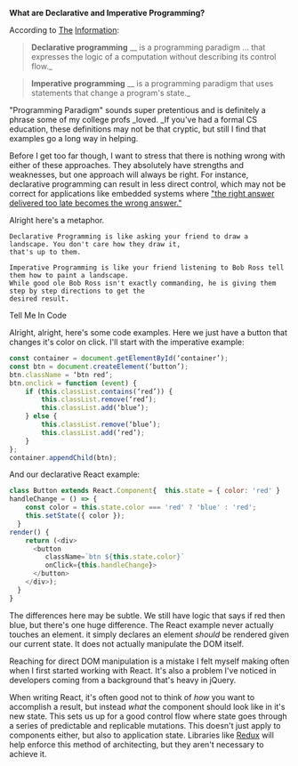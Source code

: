 **What are Declarative and Imperative Programming?**

According to [The](https://en.wikipedia.org/wiki/Declarative_programming) [Information](https://en.wikipedia.org/wiki/Imperative_programming):

> **Declarative programming** __ is a programming paradigm … that expresses the logic of a computation without describing its control flow._

>**Imperative programming** __ is a programming paradigm that uses statements that change a program's state._

"Programming Paradigm" sounds super pretentious and is definitely a phrase some of my college profs _loved. _If you've had a formal CS education, these definitions may not be that cryptic, but still I find that examples go a long way in helping.

Before I get too far though, I want to stress that there is nothing wrong with either of these approaches. They absolutely have strengths and weaknesses, but one approach will always be right. For instance, declarative programming can result in less direct control, which may not be correct for applications like embedded systems where ["the right answer delivered too late becomes the wrong answer."](https://www.google.com/url?sa=t&amp;rct=j&amp;q=&amp;esrc=s&amp;source=web&amp;cd=2&amp;cad=rja&amp;uact=8&amp;ved=0ahUKEwjGvp7d-Z3SAhVJ_WMKHftKBgQQFggjMAE&amp;url=http%3A%2F%2Fcacm.acm.org%2Fmagazines%2F2002%2F6%2F7037-middleware-for-real-time-and-embedded-systems%2Ffulltext&amp;usg=AFQjCNEtH_D9tnPbEvM3MB9oetQb7nm-3Q)

Alright here's a metaphor.

```
Declarative Programming is like asking your friend to draw a landscape. You don't care how they draw it, 
that's up to them.
```
```
Imperative Programming is like your friend listening to Bob Ross tell them how to paint a landscape. 
While good ole Bob Ross isn't exactly commanding, he is giving them step by step directions to get the 
desired result.
```
Tell Me In Code

Alright, alright, here's some code examples. Here we just have a button that changes it's color on click. I'll start with the imperative example:

```js
const container = document.getElementById(‘container’);
const btn = document.createElement(‘button’); 
btn.className = ‘btn red’;
btn.onclick = function (event) {
    if (this.classList.contains(‘red’)) {
        this.classList.remove(‘red’);
        this.classList.add(‘blue’);
    } else {
        this.classList.remove(‘blue’);
        this.classList.add(‘red’);
    }
}; 
container.appendChild(btn);
```

And our declarative React example:

```js
class Button extends React.Component{  this.state = { color: 'red' }  
handleChange = () => {
    const color = this.state.color === 'red' ? 'blue' : 'red';
    this.setState({ color });
  }  
render() {
    return (<div>
      <button 
         className=`btn ${this.state.color}`
         onClick={this.handleChange}>
      </button>
    </div>);
  }
}
```

The differences here may be subtle. We still have logic that says if red then blue, but there's one huge difference. The React example never actually touches an element. it simply declares an element _should_ be rendered given our current state. It does not actually manipulate the DOM itself.

Reaching for direct DOM manipulation is a mistake I felt myself making often when I first started working with React. It's also a problem I've noticed in developers coming from a background that's heavy in jQuery.

When writing React, it's often good not to think of _how_ you want to accomplish a result, but instead _what_ the component should look like in it's new state. This sets us up for a good control flow where state goes through a series of predictable and replicable mutations. This doesn't just apply to components either, but also to application state. Libraries like [Redux](http://redux.js.org/) will help enforce this method of architecting, but they aren't necessary to achieve it.